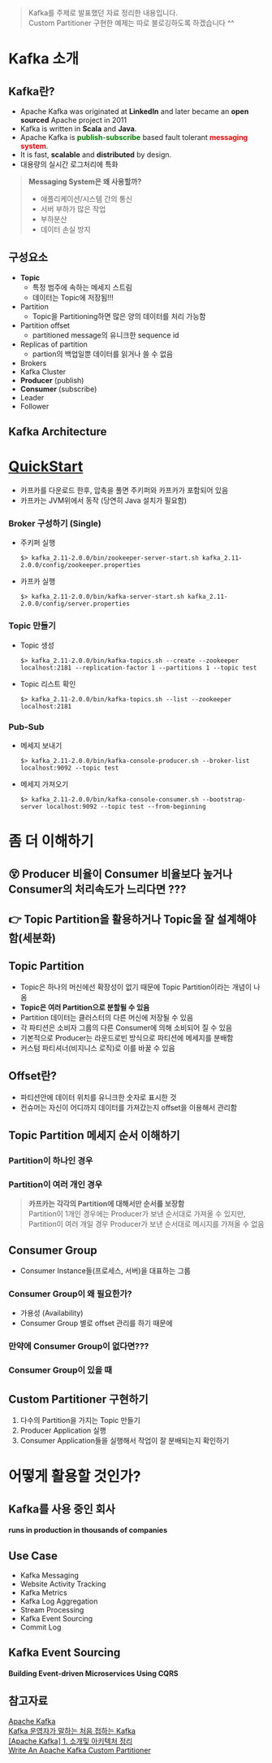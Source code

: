 > Kafka를 주제로 발표했던 자료 정리한 내용입니다.  
Custom Partitioner 구현한 예제는 따로 블로깅하도록 하겠습니다 ^^


# Kafka 소개
## Kafka란?
- Apache Kafka was originated at <span style="font-weight:bold">LinkedIn</span> and later became an <span style="font-weight:bold">open sourced</span> Apache project in 2011
- Kafka is written in <span style="font-weight:bold">Scala</span> and <span style="font-weight:bold">Java</span>. 
- Apache Kafka is <span style="color:green;font-weight:bold">publish</span>-<span style="color:green;font-weight:bold">subscribe</span> based fault tolerant <span style="color:red;font-weight:bold">messaging system</span>. 
- It is fast, <span style="font-weight:bold">scalable</span> and <span style="font-weight:bold">distributed</span> by design.
- 대용량의 실시간 로그처리에 특화

> **Messaging System은 왜 사용할까?**
> - 애플리케이션/시스템 간의 통신
> - 서버 부하가 많은 작업
> - 부하분산
> - 데이터 손실 방지

## 구성요소
- **Topic**
    - 특정 범주에 속하는 메세지 스트림
    - 데이터는 Topic에 저장됨!!!
- Partition
    - Topic을 Partitioning하면 많은 양의 데이터를 처리 가능함
- Partition offset
    - partitioned message의 유니크한 sequence id
- Replicas of partition
    - partion의 백업일뿐 데이터를 읽거나 쓸 수 없음
- Brokers
- Kafka Cluster
- **Producer** (publish)
- **Consumer** (subscribe)
- Leader
- Follower

## Kafka Architecture


# [QuickStart](https://kafka.apache.org/quickstart)
- 카프카를 다운로드 한후, 압축을 풀면 주키퍼와 카프카가 포함되어 있음
- 카프카는 JVM위에서 동작 (당연히 Java 설치가 필요함)

### Broker 구성하기 (Single)

- 주키퍼 실행  
    ```shell
    $> kafka_2.11-2.0.0/bin/zookeeper-server-start.sh kafka_2.11-2.0.0/config/zookeeper.properties
    ```
- 카프카 실행  
    ```shell
    $> kafka_2.11-2.0.0/bin/kafka-server-start.sh kafka_2.11-2.0.0/config/server.properties
    ```

### Topic 만들기

- Topic 생성  
    ```shell
    $> kafka_2.11-2.0.0/bin/kafka-topics.sh --create --zookeeper localhost:2181 --replication-factor 1 --partitions 1 --topic test
    ```

- Topic 리스트 확인  
    ```shell
    $> kafka_2.11-2.0.0/bin/kafka-topics.sh --list --zookeeper localhost:2181
    ```

### Pub-Sub

- 메세지 보내기  
    ```shell
    $> kafka_2.11-2.0.0/bin/kafka-console-producer.sh --broker-list localhost:9092 --topic test
    ```

- 메세지 가져오기  
    ```shell
    $> kafka_2.11-2.0.0/bin/kafka-console-consumer.sh --bootstrap-server localhost:9092 --topic test --from-beginning
    ```

# 좀 더 이해하기
## 😵 Producer 비율이 Consumer 비율보다 높거나 Consumer의 처리속도가 느리다면 ???


## 👉 Topic Partition을 활용하거나 Topic을 잘 설계해야 함(세분화)


## Topic Partition 
- Topic은 하나의 머신에선 확장성이 없기 때문에 Topic Partition이라는 개념이 나옴
- <span style="font-weight:bold">Topic은 여러 Partition으로 분할될 수 있음</span>
- Partition 데이터는 클러스터의 다른 머신에 저장될 수 있음
- 각 파티션은 소비자 그룹의 다른 Consumer에 의해 소비되어 질 수 있음
- 기본적으로 Producer는 라운드로빈 방식으로 파티션에 메세지를 분배함
- 커스텀 파티셔너(비지니스 로직)로 이를 바꿀 수 있음

## Offset란? 
- 파티션안에 데이터 위치를 유니크한 숫자로 표시한 것 
- 컨슈머는 자신이 어디까지 데이터를 가져갔는지 offset을 이용해서 관리함

## Topic Partition 메세지 순서 이해하기
### Partition이 하나인 경우

### Partition이 여러 개인 경우

> **카프카는 각각의 Partition에 대해서만 순서를 보장함**    
Partition이 1개인 경우에는 Producer가 보낸 순서대로 가져올 수 있지만,  
Partition이 여러 개일 경우 Producer가 보낸 순서대로 메시지를 가져올 수 없음

## Consumer Group
- Consumer Instance들(프로세스, 서버)을 대표하는 그룹 

### Consumer Group이 왜 필요한가?
- 가용성 (Availability)
- Consumer Group 별로 offset 관리를 하기 때문에

### 만약에 Consumer Group이 없다면???

### Consumer Group이 있을 때

## Custom Partitioner 구현하기
1. 다수의 Partition을 가지는 Topic 만들기
2. Producer Application 실행
3. Consumer Application들을 실행해서 작업이 잘 분배되는지 확인하기

# 어떻게 활용할 것인가?

## Kafka를 사용 중인 회사

#### runs in production in thousands of companies

## Use Case
- Kafka Messaging
- Website Activity Tracking
- Kafka Metrics
- Kafka Log Aggregation
- Stream Processing
- Kafka Event Sourcing
- Commit Log

## Kafka Event Sourcing
#### Building Event-driven Microservices Using CQRS


## 참고자료
[Apache Kafka](https://kafka.apache.org/)  
[Kafka 운영자가 말하는 처음 접하는 Kafka](https://www.popit.kr/kafka-%EC%9A%B4%EC%98%81%EC%9E%90%EA%B0%80-%EB%A7%90%ED%95%98%EB%8A%94-%EC%B2%98%EC%9D%8C-%EC%A0%91%ED%95%98%EB%8A%94-kafka/)  
[[Apache Kafka] 1. 소개및 아키텍처 정리](http://epicdevs.com/17)  
[Write An Apache Kafka Custom Partitioner](https://howtoprogram.xyz/2016/06/04/write-apache-kafka-custom-partitioner/)